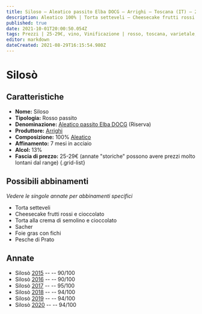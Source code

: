 ```yaml
---
title: Siloso – Aleatico passito Elba DOCG – Arrighi – Toscana (IT) – 25-29€ – 4★-5★
description: Aleatico 100% | Torta setteveli – Cheesecake frutti rossi e cioccolato – Torta alla crema di semolino e cioccolato – Sacher – Foie gras con fichi – Pesche di Prato
published: true
date: 2021-10-01T20:00:50.054Z
tags: Prezzi | 25-29€, vino, Vinificazione | rosso, toscana, varietale, Vitigni | Aleatico, passito, Valutazioni | 5 stelle, Torta setteveli, Cheesecake frutti rossi e cioccolato, Sacher, Foie gras con fichi, Pesche di Prato
editor: markdown
dateCreated: 2021-08-29T16:15:54.980Z
---
```


# Silosò

## Caratteristiche
- **Nome:** Siloso
- **Tipologia:** Rosso passito
- **Denominazione:** [Aleatico passito Elba DOCG](/denominazioni/Italia/Toscana/DOCG/Aleatico-passito-Elba) (Riserva)
- **Produttore:** [Arrighi](/produttori/Italia/Toscana/Arrighi) 
- **Composizione:** 100% [Aleatico](/vitigni/Italia/bacca-nera/aleatico)
- **Affinamento:** 7 mesi in acciaio
- **Alcol:** 13%
- **Fascia di prezzo:** 25-29€ (annate "storiche" possono avere prezzi molto lontani dal range)
{.grid-list}




## Possibili abbinamenti
*Vedere le singole annate per abbinamenti specifici*

- Torta setteveli
- Cheesecake frutti rossi e cioccolato
- Torta alla crema di semolino e cioccolato
- Sacher
- Foie gras con fichi
- Pesche di Prato

## Annate
- Silosò [2015](vini/Italia/Toscana/Arrighi/Siloso/2015) -- <span class="star-4"></span> -- 90/100
- Silosò [2016](vini/Italia/Toscana/Arrighi/Siloso/2016) -- <span class="star-4"></span> -- 90/100
- Silosò [2017](vini/Italia/Toscana/Arrighi/Siloso/2017) -- <span class="star-5"></span> -- 95/100
- Silosò [2018](vini/Italia/Toscana/Arrighi/Siloso/2018) -- <span class="star-5"></span> -- 94/100 
- Silosò [2019](vini/Italia/Toscana/Arrighi/Siloso/2019) -- <span class="star-5"></span> -- 94/100
- Silosò [2020](vini/Italia/Toscana/Arrighi/Siloso/2020) -- <span class="star-5"></span> -- 94/100